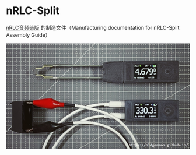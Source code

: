 # nRLC-Split

[nRLC音频头版](https://oldgerman.github.io/1eb159fd/) 的制造文件（Manufacturing documentation for nRLC-Split Assembly Guide）

![s_OldGerman制作的初号机和二号机](Images/s_OldGerman制作的初号机和二号机.JPG)
